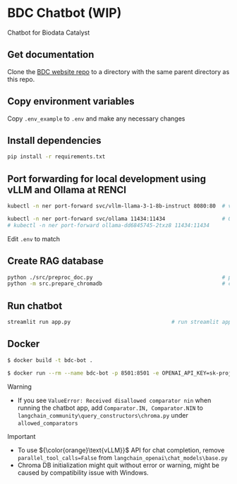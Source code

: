 # BDC Chatbot (WIP)

Chatbot for Biodata Catalyst

## Get documentation
Clone the [BDC website repo](https://github.com/stagecc/interim-bdc-website/tree/main) to a directory with the same parent directory as this repo.

## Copy environment variables
Copy `.env_example` to `.env` and make any necessary changes

## Install dependencies

```bash
pip install -r requirements.txt
```

## Port forwarding for local development using vLLM and Ollama at RENCI

```bash
kubectl -n ner port-forward svc/vllm-llama-3-1-8b-instruct 8080:80  # vLLM port-forward

kubectl -n ner port-forward svc/ollama 11434:11434                  # Ollama port-forward
# kubectl -n ner port-forward ollama-dd6845745-2txz8 11434:11434
```
Edit `.env` to match

## Create RAG database

```bash
python ./src/preproc_doc.py                                         # preprocess BDC website repo
python -m src.prepare_chromadb                                      # create chroma db
```

## Run chatbot
```bash
streamlit run app.py                                # run streamlit app
```

## Docker

```bash
$ docker build -t bdc-bot .
```

```bash
$ docker run --rm --name bdc-bot -p 8501:8501 -e OPENAI_API_KEY=sk-proj-abc123 bdc-bot
```

> [!WARNING]
>
> - If you see `ValueError: Received disallowed comparator nin` when running the chatbot app, add `Comparator.IN, Comparator.NIN` to `langchain_community\query_constructors\chroma.py` under `allowed_comparators`

> [!IMPORTANT]
>
> - To use ${\color{orange}\text{vLLM}}$ API for chat completion, remove `parallel_tool_calls=False` from `langchain_openai\chat_models\base.py`
> - Chroma DB initialization might quit without error or warning, might be caused by compatibility issue with Windows.
